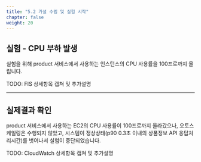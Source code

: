 ```yaml
---
title: "5.2 가설 수립 및 실험 시작"
chapter: false
weight: 20
---
```


## 실험 -  CPU 부하 발생

실험을 위해 product 서비스에서 사용하는 인스턴스의 CPU 사용률을 100프로까지 올립니다.

TODO: FIS 상세항목 캡쳐 및 추가설명

---

## 실제결과 확인

product 서비스에서 사용하는 EC2의 CPU 사용률이 100프로까지 올라갔으나, 오토스케일링은 수행되지 않았고, 시스템이 정상상태(p90 0.3초 이내의 상품정보 API 응답처리시간)를 벗어나서 실험이 중단되었습니다.

TODO: CloudWatch 상세항목 캡쳐 및 추가설명
